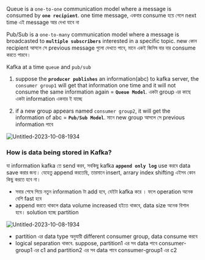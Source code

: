 Queue is a `one-to-one` communication model where a message is consumed by **`one recipient`**. one time message, একবার consume হয়ে গেলে next time এই message আর দেখা যাবে না 

Pub/Sub is a `one-to-many` communication model where a message is broadcasted to **`multiple subscribers`** interested in a specific topic. new কোন recipient আসলে সে previous message গুলো দেখতে পাবে, মানে একই জিনিষ
বার বার consume করতে পারবে। 

Kafka at a time `queue` and `pub/sub`

1. suppose the **`producer publishes`** an information(abc) to kafka server, the `consumer group1` will get that information one time and it will not consume the same information again = **`Queue Model`**. একটা group এর কাছে একটা
   information একবার ই যাচ্ছে
   
2. if a new group appears named `consumer group2`, it will get the information of abc = **`Pub/Sub Model`**. মানে new group আসলে সে previous information পাবে 

![Untitled-2023-10-08-1934](https://github.com/Mohsem35/DevOps/assets/58659448/44de4e3b-8d6f-49aa-9b3a-af4fab330f48)


### How is data being stored in Kafka? 


যা information kafka তে send করব, সবকিছু kafka **`append only log`** use করবে data save করার জন্য। যেহেতু append করতেছি, তারমানে insert, arrary index shifting এইসব কোন কিছু করতে হবে না। 
- সবার শেষে গিয়ে নতুন information টা add হবে, যেইটা kafka করে । ফলে operation অনেক বেশি fast হবে
- append করতে থাকলে data volume increased হইতে থাকবে, data size অনেক বিশাল হবে। solution হচ্ছে partition


 ![Untitled-2023-10-08-1934](https://github.com/Mohsem35/DevOps/assets/58659448/35095c7d-20b3-4c6a-b4de-5212ea278345)

 - partition এর data type অনুযায়ী different consumer group, data consume করবে
 - logical separation থাকবে. suppose, partition1 এর সব data পাবে consumer-group1 এর c1 and partition2 এর সব data পাবে consumer-group1 এর c2
 
